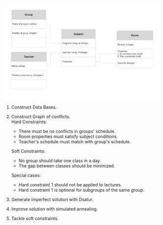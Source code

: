 ![Figure 1](figure1.png)
1. Construct Data Bases.
2. Construct Graph of conflicts.\
    Hard Constraints:
    * There must be no conflicts in groups' schedule.
    * Room properties must satisfy subject conditions.
    * Teacher's schedule must match with group's schedule.
    
    Soft Constraints:
    * No group should take one class in a day.
    * The gap between classes should be minimized.

    Special cases:
    * Hard constraint 1 should not be applied to lectures.
    * Hard constraint 1 is optional for subgroups of the same group.
3. Generate imperfect solution with Dsatur.
4. Improve solution with simulated annealing.
5. Tackle soft constraints.
